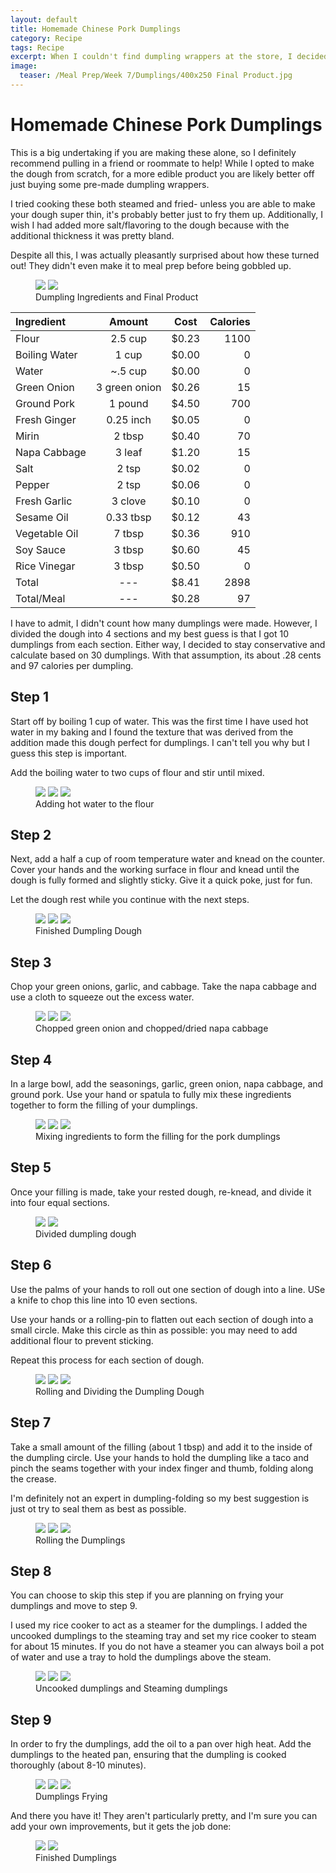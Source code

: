 ```yaml
---
layout: default
title: Homemade Chinese Pork Dumplings
category: Recipe
tags: Recipe
excerpt: When I couldn't find dumpling wrappers at the store, I decided to make some myself. 
image:
  teaser: /Meal Prep/Week 7/Dumplings/400x250 Final Product.jpg
---
```


# Homemade Chinese Pork Dumplings

This is a big undertaking if you are making these alone, so I definitely recommend pulling in a friend or roommate to help! While I opted to make the dough from scratch, for a more edible product you are likely better off just buying some pre-made dumpling wrappers. 

I tried cooking these both steamed and fried- unless you are able to make your dough super thin, it's probably better just to fry them up. Additionally, I wish I had added more salt/flavoring to the dough because with the additional thickness it was pretty bland. 

Despite all this, I was actually pleasantly surprised about how these turned out! They didn't even make it to meal prep before being gobbled up. 

<figure class="half">
  <img src="{{ site.url }}/images/Meal Prep/Week 7/Dumplings/0 Ingredients.jpg">
  <img src="{{ site.url }}/images/Meal Prep/Week 7/Dumplings/0.5 Finished Product2.jpg">
	<figcaption>Dumpling Ingredients and Final Product</figcaption>
</figure>

**Ingredient** | **Amount** | **Cost** |   **Calories**
|:------------- |:-------------:| :-----:|   -----:|
Flour	|	2.5	cup	|	 $0.23 	|	1100
Boiling Water	|	1 cup	|	 $0.00 	|	0
Water	|	~.5 cup	|	 $0.00 	|	0
Green Onion	|	3	green onion	|	 $0.26 	|	15
Ground Pork	|	1	pound	|	 $4.50 	|	700
Fresh Ginger	|	0.25	inch	|	 $0.05 	|	0
Mirin	|	2	tbsp	|	 $0.40 	|	70
Napa Cabbage	|	3	leaf	|	 $1.20 	|	15
Salt	|	2	tsp	|	 $0.02 	|	0
Pepper	|	2	tsp	|	 $0.06 	|	0
Fresh Garlic	|	3	clove	|	 $0.10 	|	0
Sesame Oil	|	0.33	tbsp	|	 $0.12 	|	43
Vegetable Oil	|	7	tbsp	|	 $0.36 	|	910
Soy Sauce	|	3	tbsp	|	 $0.60 	|	45
Rice Vinegar	|	3	tbsp	|	 $0.50 	|	0
Total	|	---		|	 $8.41 	|	2898
Total/Meal	|	---		|	 $0.28 	|	97

I have to admit, I didn't count how many dumplings were made. However, I divided the dough into 4 sections and my best guess is that I got 10 dumplings from each section. Either way, I decided to stay conservative and calculate based on 30 dumplings. With that assumption, its about .28 cents and 97 calories per dumpling. 

<h2> Step 1 </h2>

Start off by boiling 1 cup of water. This was the first time I have used hot water in my baking and I found the texture that was derived from the addition made this dough perfect for dumplings. I can't tell you why but I guess this step is important.

Add the boiling water to two cups of flour and stir until mixed. 

<figure class="third">
  <img src="{{ site.url }}/images/Meal Prep/Week 7/Dumplings/1 Flour.jpg">
  <img src="{{ site.url }}/images/Meal Prep/Week 7/Dumplings/1.3 Make Hole.jpg">
  <img src="{{ site.url }}/images/Meal Prep/Week 7/Dumplings/1.5 Add Hot Water.jpg">
	<figcaption> Adding hot water to the flour </figcaption>
</figure>

<h2> Step 2 </h2>

Next, add a half a cup of room temperature water and knead on the counter. Cover your hands and the working surface in flour and knead until the dough is fully formed and slightly sticky. Give it a quick poke, just for fun. 

Let the dough rest while you continue with the next steps. 

<figure class="third">
  <img src="{{ site.url }}/images/Meal Prep/Week 7/Dumplings/2 MixedDough.jpg">
  <img src="{{ site.url }}/images/Meal Prep/Week 7/Dumplings/2.3 Finished Dough4.jpg">
  <img src="{{ site.url }}/images/Meal Prep/Week 7/Dumplings/2.5 Poke.jpg">
	<figcaption> Finished Dumpling Dough </figcaption>
</figure>

<h2> Step 3 </h2>

Chop your green onions, garlic, and cabbage. Take the napa cabbage and use a cloth to squeeze out the excess water.  

<figure class="third">
  <img src="{{ site.url }}/images/Meal Prep/Week 7/Dumplings/3 Chopped2.jpg">
  <img src="{{ site.url }}/images/Meal Prep/Week 7/Dumplings/3.5 Dried Cabbage.jpg">
  <img src="{{ site.url }}/images/Meal Prep/Week 7/Dumplings/3.7 Chopped.jpg">
	<figcaption> Chopped green onion and chopped/dried napa cabbage </figcaption>
</figure>

<h2> Step 4 </h2>

In a large bowl, add the seasonings, garlic, green onion, napa cabbage, and ground pork. Use your hand or spatula to fully mix these ingredients together to form the filling of your dumplings. 

<figure class="third">
  <img src="{{ site.url }}/images/Meal Prep/Week 7/Dumplings/4 Mixed Ingredients 2.jpg">
  <img src="{{ site.url }}/images/Meal Prep/Week 7/Dumplings/4.3 Mixed Ingredients.jpg">
  <img src="{{ site.url }}/images/Meal Prep/Week 7/Dumplings/4.5 Mixing All Ingredients.jpg">
	<figcaption> Mixing ingredients to form the filling for the pork dumplings  </figcaption>
</figure>

<h2> Step 5 </h2>

Once your filling is made, take your rested dough, re-knead, and divide it into four equal sections. 

<figure class="half">
  <img src="{{ site.url }}/images/Meal Prep/Week 7/Dumplings/5 Rolled Dough3.jpg">
  <img src="{{ site.url }}/images/Meal Prep/Week 7/Dumplings/5.3 Sectioned Dough.jpg">
	<figcaption>Divided dumpling dough</figcaption>
</figure>

<h2> Step 6 </h2>

Use the palms of your hands to roll out one section of dough into a line. USe a knife to chop this line into 10 even sections. 

Use your hands or a rolling-pin to flatten out each section of dough into a small circle. Make this circle as thin as possible: you may need to add additional flour to prevent sticking.

Repeat this process for each section of dough. 

<figure class="third">
  <img src="{{ site.url }}/images/Meal Prep/Week 7/Dumplings/6 Dough Line.jpg">
  <img src="{{ site.url }}/images/Meal Prep/Week 7/Dumplings/6.3 Dough Chopped Line.jpg">
  <img src="{{ site.url }}/images/Meal Prep/Week 7/Dumplings/6.5 Rolled Dough.jpg">
	<figcaption> Rolling and Dividing the Dumpling Dough </figcaption>
</figure>

<h2> Step 7 </h2>

Take a small amount of the filling (about 1 tbsp) and add it to the inside of the dumpling circle. Use your hands to hold the dumpling like a taco and pinch the seams together with your index finger and thumb, folding along the crease.

I'm definitely not an expert in dumpling-folding so my best suggestion is just ot try to seal them as best as possible. 

<figure class="third">
  <img src="{{ site.url }}/images/Meal Prep/Week 7/Dumplings/7 DumplingInside.jpg">
  <img src="{{ site.url }}/images/Meal Prep/Week 7/Dumplings/7.3 RolledDumpling.jpg">
  <img src="{{ site.url }}/images/Meal Prep/Week 7/Dumplings/7.5 Rolling Dumplings.jpg">
	<figcaption> Rolling the Dumplings </figcaption>
</figure>

<h2> Step 8 </h2>

You can choose to skip this step if you are planning on frying your dumplings and move to step 9. 

I used my rice cooker to act as a steamer for the dumplings. I added the uncooked dumplings to the steaming tray and set my rice cooker to steam for about 15 minutes. If you do not have a steamer you can always boil a pot of water and use a tray to hold the dumplings above the steam.

<figure class="third">
  <img src="{{ site.url }}/images/Meal Prep/Week 7/Dumplings/8 Uncooked Dumplings.jpg">
  <img src="{{ site.url }}/images/Meal Prep/Week 7/Dumplings/8.3 Steam1.jpg">
  <img src="{{ site.url }}/images/Meal Prep/Week 7/Dumplings/8.5 Steaming.jpg">
	<figcaption> Uncooked dumplings and Steaming dumplings </figcaption>
</figure>

<h2> Step 9 </h2>

In order to fry the dumplings, add the oil to a pan over high heat. Add the dumplings to the heated pan, ensuring that the dumpling is cooked thoroughly (about 8-10 minutes). 

<figure class="third">
  <img src="{{ site.url }}/images/Meal Prep/Week 7/Dumplings/9 Frying2.jpg">
  <img src="{{ site.url }}/images/Meal Prep/Week 7/Dumplings/9.3 Frying1.jpg">
  <img src="{{ site.url }}/images/Meal Prep/Week 7/Dumplings/9.5 Frying3.jpg">
	<figcaption> Dumplings Frying </figcaption>
</figure>

And there you have it! They aren't particularly pretty, and I'm sure you can add your own improvements, but it gets the job done:

<figure class="half">
  <img src="{{ site.url }}/images/Meal Prep/Week 7/Dumplings/10 Finished Product1.jpg">
  <img src="{{ site.url }}/images/Meal Prep/Week 7/Dumplings/10.5 Finished Product4.jpg">
	<figcaption> Finished Dumplings </figcaption>
</figure>

